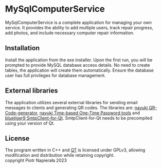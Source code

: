 # MySqlComputerService
MySqlComputerService is a complete application for managing your own service. It provides the ability to add multiple users, track repair progress, add photos, and include necessary computer repair information.

## Installation
Install the application from the exe installer. Upon the first run, you will be prompted to provide MySQL database access details. No need to create tables, the application will create them automatically. Ensure the database user has full privileges for database management.

## External libraries
The application utilizes several external libraries for sending email messages to clients and generating QR codes. The libraries are:
[nayuki QR-Code-generator](https://github.com/nayuki/QR-Code-generator/tree/master), [nayuki Time-based One-Time Password tools](https://www.nayuki.io/page/time-based-one-time-password-tools) and [bluetiger9 SmtpClient-for-Qt](https://github.com/bluetiger9/SmtpClient-for-Qt). SmtpClient-for-Qt needs to be precompiled using your version of Qt.

## License
The program written in C++ and [QT](https://www.qt.io/) is licensed under GPLv3, allowing modification and distribution while retaining copyright.</br>
copyright Piotr Napierała 2023

